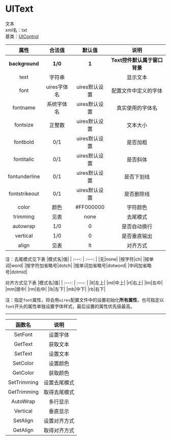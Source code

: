 # UIText
文本  
xml名：txt  
基类：[UIControl](UIControl.md)

|属性|合法值|默认值|说明|
| :---: | :---: | :---: | :---: |
|**background**|**1/0**|**1**|**Text控件默认属于窗口背景**|
|text|字符串||显示文本|
|font|uires字体名|uires默认设置|配置文件中定义的字体|
|fontname|系统字体名|uires默认设置|真实使用的字体名|
|fontsize|正整数|uires默认设置|文本大小|
|fontbold|0/1|uires默认设置|是否加粗|
|fontitalic|0/1|uires默认设置|是否斜体|
|fontunderline|0/1|uires默认设置|是否下划线|
|fontstrikeout|0/1|uires默认设置|是否删除线|
|color|颜色|#FF000000|字符颜色|
|trimming|见表|none|去尾模式|
|autowrap|1/0|0|是否自动换行|
|vertical|1/0|0|是否垂直输出|
|align|见表|lt|对齐方式|

注：去尾模式见下表
|模式名|值|
| :---: | :---: |
|无|none|
|按字符|ch|
|按单词|word|
|按字符加省略号|dotch|
|按单词加省略号|dotword|
|中间加省略号|dotmid|

对齐方式见下表
|模式名|值|
| :---: | :---: |
|lt|左上|
|mt|中上|
|rt|右上|
|lm|左中|
|mm|居中|
|rm|右中|
|lb|左下|
|mb|中下|
|rb|右下|

注：指定`font`属性，将会用`uires`配置文件中的设置初始化**所有属性**，也可指定以`font`开头的属性单独设置字体样式，最后设置的属性优先级最高。

* * * * *

|函数名|说明|
| :---: | :---: |
|SetFont|设置字体|
|GetText|获取文本|
|SetText|设置文本|
|SetColor|设置颜色|
|GetColor|获取颜色|
|SetTrimming|设置去尾模式|
|GetTrimming|取得去尾模式
|AutoWrap|多行显示|
|Vertical|垂直显示|
|SetAlign|设置对齐方式|
|GetAlign|取得对齐方式|